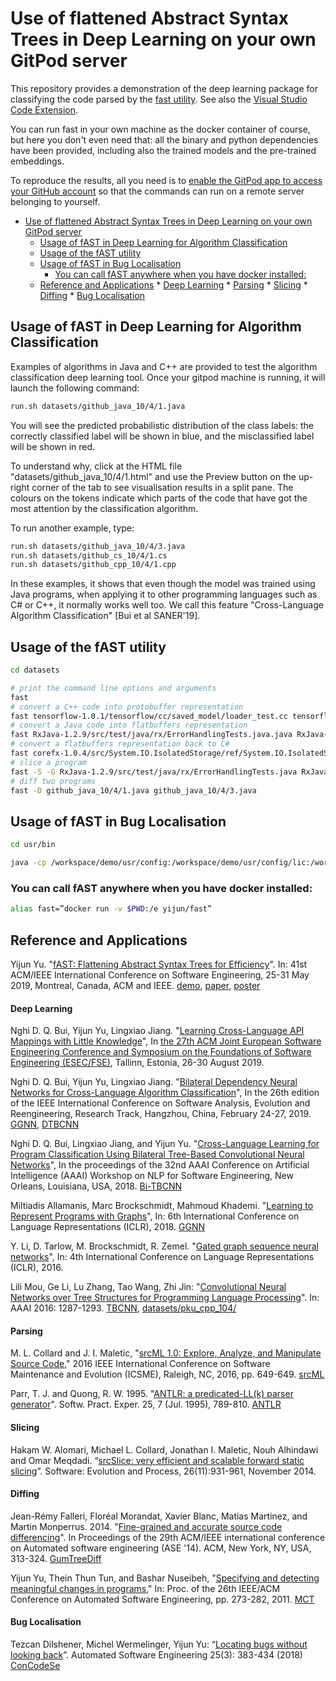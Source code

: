 # Use of flattened Abstract Syntax Trees in Deep Learning on your own GitPod server

This repository provides a demonstration of the deep learning package for classifying the code parsed by the [fast
utility](https://cloud.docker.com/u/yijun/repository/docker/yijun/fast). See also the [Visual Studio Code Extension](https://github.com/yijunyu/vscode-fast).

You can run fast in your own machine as the docker container of course, but here you don't even need that: all the binary and python dependencies have been provided, including also the trained models and the pre-trained embeddings.

To reproduce the results, all you need is to [enable the GitPod app to access your GitHub account](https://gitpod.io/#https://github.com/yijunyu/demo) so that the commands can run on a remote server belonging to yourself.

<!--ts-->
   * [Use of flattened Abstract Syntax Trees in Deep Learning on your own GitPod server](#use-of-flattened-abstract-syntax-trees-in-deep-learning-on-your-own-gitpod-server)
      * [Usage of fAST in Deep Learning for Algorithm Classification](#usage-of-fast-in-deep-learning-for-algorithm-classification)
      * [Usage of the fAST utility](#usage-of-the-fast-utility)
      * [Usage of fAST in Bug Localisation](#usage-of-fast-in-bug-localisation)
         * [You can call fAST anywhere when you have docker installed:](#you-can-call-fast-anywhere-when-you-have-docker-installed)
      * [Reference and Applications](#reference-and-applications)
            * [Deep Learning](#deep-learning)
            * [Parsing](#parsing)
            * [Slicing](#slicing)
            * [Diffing](#diffing)
            * [Bug Localisation](#bug-localisation)

<!-- Added by: yy66, at: Sun May 19 20:26:33 BST 2019 -->

<!--te-->

## Usage of fAST in Deep Learning for Algorithm Classification
Examples of algorithms in Java and C++ are provided to test the algorithm classification deep learning tool. Once your
gitpod machine is running, it will launch the following command:
```bash
run.sh datasets/github_java_10/4/1.java
```

You will see the predicted probabilistic distribution of the class labels: the correctly classified label
will be shown in blue, and the misclassified label will be shown in red.

To understand why, click at the HTML file "datasets/github_java_10/4/1.html" and use the
Preview button on the up-right corner of the tab to see visualisation results
in a split pane.  The colours on the tokens indicate which parts of the code
that have got the most attention by the classification algorithm.

To run another example, type:
```bash
run.sh datasets/github_java_10/4/3.java
run.sh datasets/github_cs_10/4/1.cs
run.sh datasets/github_cpp_10/4/1.cpp
```

In these examples, it shows that even though the model was trained using Java
programs, when applying it to other programming languages such as C# or C++, it
normally works well too. We call this feature "Cross-Language Algorithm
Classification" [Bui et al SANER'19].

## Usage of the fAST utility

```bash
cd datasets

# print the command line options and arguments
fast
# convert a C++ code into protobuffer representation
fast tensorflow-1.0.1/tensorflow/cc/saved_model/loader_test.cc tensorflow-1.0.1/tensorflow/cc/saved_model/loader_test.cc.pb
# convert a Java code into flatbuffers representation
fast RxJava-1.2.9/src/test/java/rx/ErrorHandlingTests.java.java RxJava-1.2.9/src/test/java/rx/ErrorHandlingTests.java.fbs
# convert a flatbuffers representation back to C#
fast corefx-1.0.4/src/System.IO.IsolatedStorage/ref/System.IO.IsolatedStorage.cs.fbs corefx-1.0.4/src/System.IO.IsolatedStorage/ref/System.IO.IsolatedStorage.cs
# slice a program
fast -S -G RxJava-1.2.9/src/test/java/rx/ErrorHandlingTests.java RxJava-1.2.9/src/test/java/rx/ErrorHandlingTests-ggnn.fbs
# diff two programs
fast -D github_java_10/4/1.java github_java_10/4/3.java
```

## Usage of fAST in Bug Localisation

```bash
cd usr/bin

java -cp /workspace/demo/usr/config:/workspace/demo/usr/config/lic:/workspace/demo/usr/lib/ConCodeSe-1.0.0.jar com.concodese.ConCodeSeJettyServerStarter SERVER_PORT=8081
```

### You can call fAST anywhere when you have docker installed:
```bash
alias fast=”docker run -v $PWD:/e yijun/fast”
```

## Reference and Applications

Yijun Yu. "[fAST: Flattening Abstract Syntax Trees for Efficiency](http://oro.open.ac.uk/59268/)". In: 41st ACM/IEEE International Conference on Software Engineering, 25-31 May 2019, Montreal, Canada, ACM and IEEE.
[demo](https://gitpod.io/#https://github.com/yijunyu/demo), [paper](http://oro.open.ac.uk/59268), [poster](doc/fast-poster-A0.pdf)

#### Deep Learning
Nghi D. Q. Bui, Yijun Yu, Lingxiao Jiang. "[Learning Cross-Language API Mappings with Little Knowledge]()", In
[the 27th ACM Joint European Software Engineering Conference and Symposium on the Foundations of Software Engineering (ESEC/FSE)](https://esec-fse19.ut.ee/),
Tallinn, Estonia, 26-30 August 2019.

Nghi D. Q. Bui, Yijun Yu, Lingxiao Jiang. "[Bilateral Dependency Neural Networks for Cross-Language Algorithm Classification](https://bdqnghi.github.io/files/SANER_2019_bilateral_dependency.pdf)", In the 26th edition of the IEEE International Conference on Software Analysis, Evolution and Reengineering, Research Track, Hangzhou, China, February 24-27, 2019.
[GGNN](https://github.com/bdqnghi/ggnn.tensorflow), [DTBCNN](https://github.com/bdqnghi/tbcnn-attention)

Nghi D. Q. Bui, Lingxiao Jiang, and Yijun Yu. "[Cross-Language Learning for Program Classification Using Bilateral Tree-Based Convolutional Neural Networks](https://bdqnghi.github.io/files/AAAI_18_cross_language_learning.pdf)", In the proceedings of the 32nd AAAI Conference on Artificial Intelligence (AAAI) Workshop on NLP for Software Engineering, New Orleans, Louisiana, USA, 2018.
[Bi-TBCNN](https://github.com/bdqnghi/bi-tbcnn)

Miltiadis Allamanis, Marc Brockschmidt, Mahmoud Khademi. "[Learning to Represent Programs with Graphs](https://arxiv.org/abs/1711.00740)", In: 6th International Conference on Language Representations (ICLR), 2018.
[GGNN](https://github.com/microsoft/gated-graph-neural-network-samples)

Y. Li, D. Tarlow, M. Brockschmidt, R. Zemel. "[Gated graph sequence neural networks](https://arxiv.org/abs/1511.05493)", In: 4th International Conference on Language Representations (ICLR), 2016.

Lili Mou, Ge Li, Lu Zhang, Tao Wang, Zhi Jin: "[Convolutional Neural Networks over Tree Structures for Programming Language Processing](https://arxiv.org/abs/1409.5718)". In: AAAI 2016: 1287-1293.
[TBCNN](https://github.com/bdqnghi/tbcnn-attention), [datasets/pku_cpp_104/](https://sites.google.com/site/treebasedcnn/)

#### Parsing

M. L. Collard and J. I. Maletic, "[srcML 1.0: Explore, Analyze, and Manipulate Source Code](https://ieeexplore.ieee.org/document/7816536)," 2016 IEEE International Conference on Software Maintenance and Evolution (ICSME), Raleigh, NC, 2016, pp. 649-649. [srcML](https://www.srcml.org/)

Parr, T. J. and Quong, R. W. 1995. "[ANTLR: a predicated-LL(k) parser generator](http://dx.doi.org/10.1002/spe.4380250705)". Softw. Pract. Exper. 25, 7 (Jul. 1995), 789-810. [ANTLR](https://www.antlr.org/)

#### Slicing
Hakam W. Alomari, Michael L. Collard, Jonathan I. Maletic,  Nouh Alhindawi and  Omar Meqdadi. “[srcSlice: very efficient and scalable forward static slicing](https://doi.org/10.1002/smr.1651)”. Software: Evolution and Process, 26(11):931-961, November 2014.

#### Diffing
Jean-Rémy Falleri, Floréal Morandat, Xavier Blanc, Matias Martinez, and Martin Monperrus. 2014. "[Fine-grained and accurate source code differencing](http://doi.acm.org/10.1145/2642937.2642982)". In Proceedings of the 29th ACM/IEEE international conference on Automated software engineering (ASE '14). ACM, New York, NY, USA, 313-324. [GumTreeDiff](https://github.com/GumTreeDiff/gumtree)

Yijun Yu, Thein Thun Tun, and Bashar Nuseibeh, "[Specifying and detecting meaningful changes in programs](http://oro.open.ac.uk/29450/)," In: Proc. of the 26th IEEE/ACM Conference on Automated Software Engineering, pp. 273-282, 2011. [MCT](https://github.com/yijunyu/meaningful-changes)

#### Bug Localisation
Tezcan Dilshener, Michel Wermelinger, Yijun Yu: “[Locating bugs without looking back](http://oro.open.ac.uk/51576)”. Automated Software Engineering 25(3): 383-434 (2018) [ConCodeSe](http://concodese.com)
